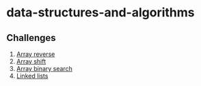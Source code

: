 # data-structures-and-algorithms

## Challenges
1. [Array reverse](challenges/arrayReverse/array-reverse.js)
2. [Array shift](challenges/arrayShift/array-shift.js)
3. [Array binary search](challenges/arrayBinarySearch/array-binary-search.js)
4. [Linked lists](challenges/linkedList/linked-list.js)